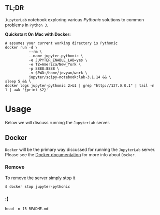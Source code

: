 ## TL;DR
`JupyterLab` notebook exploring various *Pythonic* solutions to common problems
in `Python 3`.

**Quickstart On Mac with Docker:**
```
# assumes your current working directory is Pythonic
docker run -d \
           --rm \
           --name jupyter-pythonic \
           -e JUPYTER_ENABLE_LAB=yes \
           -e TZ=America/New_York \
           -p 8888:8888 \
           -v $PWD:/home/jovyan/work \
           jupyter/scipy-notebook:lab-3.1.14 && \
sleep 5 && \
docker logs jupyter-pythonic 2>&1 | grep "http://127.0.0.1" | tail -n 1 | awk '{print $2}'
```

# Usage
Below we will discuss running the `JupyterLab` server.

## Docker
`Docker` will be the primary way discussed for running the `JupyterLab` server.
Please see the [Docker documentation](https://docs.docker.com/get-started/overview/)
for more info about `Docker`.

### Remove
To remove the server simply stop it
```
$ docker stop jupyter-pythonic
```

### :)
```
head -n 15 README.md
```
